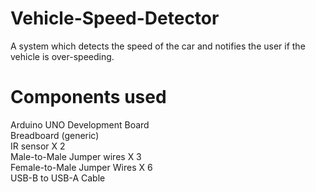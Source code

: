 # Vehicle-Speed-Detector
A system which detects the speed of the car and notifies the user if the vehicle is over-speeding. 

# Components used 
Arduino UNO Development Board  <br />
Breadboard (generic) <br />
IR sensor X 2 <br />
Male-to-Male Jumper wires X 3 <br />
Female-to-Male Jumper Wires X 6 <br />
USB-B to USB-A Cable <br />
